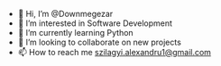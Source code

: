 - 👋 Hi, I’m @Downmegezar
- 👀 I’m interested in Software Development
- 🌱 I’m currently learning Python
- 💞️ I’m looking to collaborate on new projects
- 📫 How to reach me szilagyi.alexandru1@gmail.com
